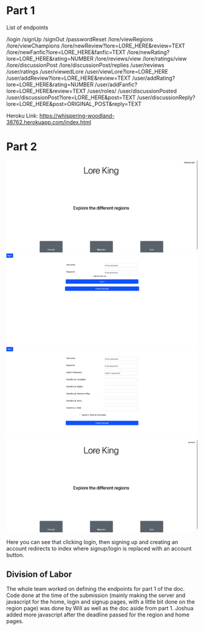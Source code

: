 # Part 1

List of endpoints

/login
/signUp
/signOut
/passwordReset
/lore/viewRegions
/lore/viewChampions
/lore/newReview?lore=LORE_HERE&review=TEXT
/lore/newFanfic?lore=LORE_HERE&fanfic=TEXT
/lore/newRating?lore=LORE_HERE&rating=NUMBER
/lore/reviews/view
/lore/ratings/view
/lore/discussionPost
/lore/discussionPost/replies
/user/reviews
/user/ratings
/user/viewedLore
/user/viewLore?lore=LORE_HERE
/user/addReview?lore=LORE_HERE&review=TEXT
/user/addRating?lore=LORE_HERE&rating=NUMBER
/user/addFanfic?lore=LORE_HERE&review=TEXT
/user/roles/
/user/discussionPosted
/user/discussionPost?lore=LORE_HERE&post=TEXT
/user/discussionReply?lore=LORE_HERE&post=ORIGINAL_POST&reply=TEXT

Heroku Link: https://whispering-woodland-38762.herokuapp.com/index.html

# Part 2

![example image](homepage1.png)
![example image](loginpage.png)
![example image](signuppage.png)
![example image](homepage2.png)




Here you can see that clicking login, then signing up and creating an account redirects to index where signup/login is replaced with an account button.

## Division of Labor

The whole team worked on defining the endpoints for part 1 of the doc.
Code done at the time of the submission (mainly making the server and javascript for the home, login and signup pages, with a little bit done on the region page) was done by Will as well as the doc aside from part 1.
Joshua added more javascript after the deadline passed for the region and home pages.
